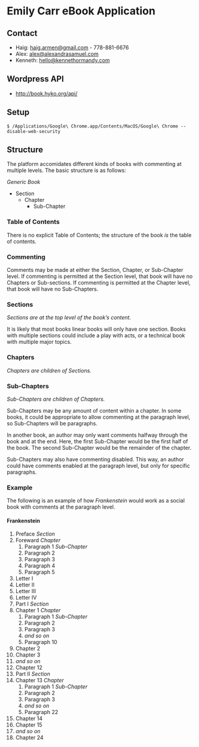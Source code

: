 # Emily Carr eBook Application

## Contact

* Haig: haig.armen@gmail.com - 778-881-6676
* Alex: alex@alexandrasamuel.com
* Kenneth: hello@kennethormandy.com

## Wordpress API

* http://book.hyko.org/api/

## Setup

    $ /Applications/Google\ Chrome.app/Contents/MacOS/Google\ Chrome --disable-web-security

## Structure

The platform accomidates different kinds of books with commenting at multiple levels. The basic structure is as follows:

*Generic Book*

* Section
  * Chapter
      * Sub-Chapter

### Table of Contents

There is no explicit Table of Contents; the structure of the book _is_ the table of contents.

### Commenting

Comments may be made at either the Section, Chapter, or Sub-Chapter level. If commenting is permitted at the Section level, that book will have no Chapters or Sub-sections. If commenting is permitted at the Chapter level, that book will have no Sub-Chapters.

### Sections

_Sections are at the top level of the book’s content._

It is likely that most books linear books will only have one section. Books with multiple sections could include a play with acts, or a technical book with multiple major topics.

### Chapters

_Chapters are children of Sections._

### Sub-Chapters

_Sub-Chapters are children of Chapters._

Sub-Chapters may be any amount of content within a chapter. In some books, it could be appropriate to allow commenting at the paragraph level, so Sub-Chapters will be paragraphs.

In another book, an author may only want comments halfway through the book and at the end. Here, the first Sub-Chapter would be the first half of the book. The second Sub-Chapter would be the remainder of the chapter.

Sub-Chapters may also have commenting disabled. This way, an author could have comments enabled at the paragraph level, but only for specific paragraphs.

### Example

The following is an example of how _Frankenstein_ would work as a social book with comments at the paragraph level.

#### Frankenstein

1. Preface _Section_
  1. Foreward _Chapter_
      1. Paragraph 1 _Sub-Chapter_
      2. Paragraph 2
      3. Paragraph 3
      4. Paragraph 4
      5. Paragraph 5
  2. Letter I
  3. Letter II
  4. Letter III
  5. Letter IV
2. Part I _Section_
  1. Chapter 1 _Chapter_
      1. Paragraph 1 _Sub-Chapter_
      2. Paragraph 2
      3. Paragraph 3
      4. *and so on*
      10. Paragraph 10
  2. Chapter 2
  3. Chapter 3
  4. *and so on*
  12. Chapter 12
3. Part II _Section_
  1. Chapter 13 _Chapter_
      1. Paragraph 1 _Sub-Chapter_
      2. Paragraph 2
      3. Paragraph 3
      4. *and so on*
      22. Paragraph 22
  2. Chapter 14
  3. Chapter 15
  4. *and so on*
  12. Chapter 24
